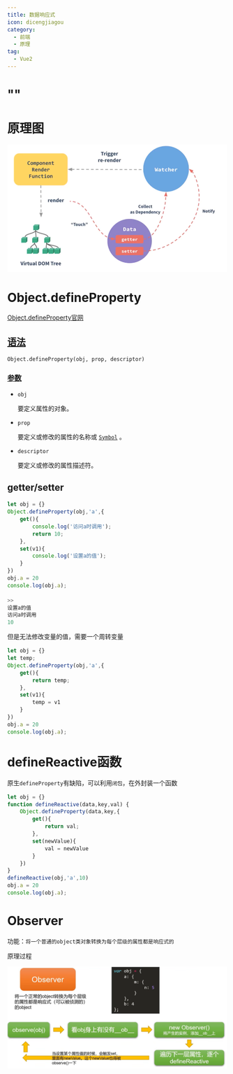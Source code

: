 ```yaml
---
title: 数据响应式
icon: dicengjiagou
category:
  - 前端
  - 原理
tag:
  - Vue2
---
```

# ""


# 原理图

![image-20221115173007764](/assets/images/image-20221115173007764.png)

# Object.defineProperty

[Object.defineProperty官网](https://developer.mozilla.org/zh-CN/docs/Web/JavaScript/Reference/Global_Objects/Object/defineProperty)

## [语法]()

```
Object.defineProperty(obj, prop, descriptor)
```

### [参数]()

- `obj`

  要定义属性的对象。

- `prop`

  要定义或修改的属性的名称或 [`Symbol`](https://developer.mozilla.org/zh-CN/docs/Web/JavaScript/Reference/Global_Objects/Symbol) 。

- `descriptor`

  要定义或修改的属性描述符。

## getter/setter

```js
let obj = {}
Object.defineProperty(obj,'a',{
    get(){
        console.log('访问a时调用');
        return 10;
    },
    set(v1){
        console.log('设置a的值');
    }
})
obj.a = 20
console.log(obj.a);

>>
设置a的值
访问a时调用
10
```

但是无法修改变量的值，需要一个周转变量

```js
let obj = {}
let temp;
Object.defineProperty(obj,'a',{
    get(){
        return temp;
    },
    set(v1){
        temp = v1
    }
})
obj.a = 20
console.log(obj.a);
```

# defineReactive函数

原生`defineProperty`有缺陷，可以利用`闭包`，在外封装一个函数

```js
let obj = {}
function defineReactive(data,key,val) {
    Object.defineProperty(data,key,{
        get(){
            return val;
        },
        set(newValue){
            val = newValue
        }
    })
}
defineReactive(obj,'a',10)
obj.a = 20
console.log(obj.a);
```

# Observer

功能：`将一个普通的object类对象转换为每个层级的属性都是响应式的`

原理过程

![image-20221115191120523](/assets/images/image-20221115191120523.png)